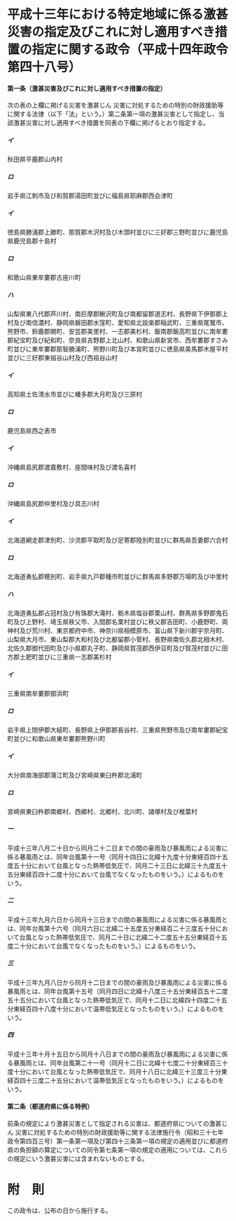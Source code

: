 # 平成十三年における特定地域に係る激甚災害の指定及びこれに対し適用すべき措置の指定に関する政令（平成十四年政令第四十八号）
#### 第一条（激甚災害及びこれに対し適用すべき措置の指定）
次の表の上欄に掲げる災害を激甚じん
災害に対処するための特別の財政援助等に関する法律（以下「法」という。）第二条第一項の激甚災害として指定し、当該激甚災害に対し適用すべき措置を同表の下欄に掲げるとおり指定する。
##### イ
秋田県平鹿郡山内村
##### ロ
岩手県江刺市及び和賀郡湯田町並びに福島県耶麻郡西会津町
##### イ
徳島県勝浦郡上勝町、那賀郡木沢村及び木頭村並びに三好郡三野町並びに鹿児島県鹿児島郡十島村
##### ロ
和歌山県東牟婁郡古座川町
##### ハ
山梨県東八代郡芦川村、南巨摩郡鰍沢町及び南都留郡道志村、長野県下伊那郡上村及び南信濃村、静岡県磐田郡水窪町、愛知県北設楽郡稲武町、三重県尾鷲市、熊野市、鈴鹿郡関町、安芸郡美里村、一志郡美杉村、飯南郡飯高町並びに南牟婁郡紀宝町及び紀和町、奈良県吉野郡上北山村、和歌山県新宮市、西牟婁郡すさみ町並びに東牟婁郡那智勝浦町、熊野川町及び本宮町並びに徳島県美馬郡木屋平村並びに三好郡東祖谷山村及び西祖谷山村
##### イ
高知県土佐清水市並びに幡多郡大月町及び三原村
##### ロ
鹿児島県西之表市
##### イ
沖縄県島尻郡渡嘉敷村、座間味村及び渡名喜村
##### ロ
沖縄県島尻郡仲里村及び具志川村
##### イ
北海道網走郡津別町、沙流郡平取町及び足寄郡陸別町並びに群馬県吾妻郡六合村
##### ロ
北海道勇払郡穂別町、岩手県九戸郡種市町並びに群馬県多野郡万場町及び中里村
##### ハ
北海道勇払郡占冠村及び有珠郡大滝村、栃木県塩谷郡栗山村、群馬県多野郡鬼石町及び上野村、埼玉県秩父市、入間郡名栗村並びに秩父郡吉田町、小鹿野町、両神村及び荒川村、東京都府中市、神奈川県相模原市、富山県下新川郡宇奈月町、山梨県大月市、東山梨郡大和村及び北都留郡小菅村、長野県南佐久郡北相木村、北佐久郡御代田町及び小県郡丸子町、静岡県賀茂郡西伊豆町及び賀茂村並びに田方郡土肥町並びに三重県一志郡美杉村
##### イ
三重県南牟婁郡御浜町
##### ロ
岩手県上閉伊郡大槌町、長野県上伊那郡長谷村、三重県熊野市及び南牟婁郡紀宝町並びに和歌山県東牟婁郡熊野川町
##### イ
大分県南海部郡蒲江町及び宮崎県東臼杵郡北浦町
##### ロ
宮崎県東臼杵郡南郷村、西郷村、北郷村、北川町、諸塚村及び椎葉村
##### 一
平成十三年八月二十日から同月二十二日までの間の豪雨及び暴風雨による災害に係る暴風雨とは、同年台風第十一号（同月十四日に北緯十九度十分東経百四十五度五十分において台風となった熱帯低気圧で、同月二十三日に北緯三十九度五十五分東経百四十二度十分において台風でなくなったものをいう。）によるものをいう。
##### 二
平成十三年九月六日から同月十三日までの間の暴風雨による災害に係る暴風雨とは、同年台風第十六号（同月六日に北緯二十五度五分東経百二十三度五十分において台風となった熱帯低気圧で、同月二十日に北緯二十二度五十五分東経百十五度二十分において台風でなくなったものをいう。）によるものをいう。
##### 三
平成十三年九月八日から同月十二日までの間の豪雨及び暴風雨による災害に係る暴風雨とは、同年台風第十五号（同月四日に北緯十八度三十五分東経百五十二度五十五分において台風となった熱帯低気圧で、同月十二日に北緯四十四度二十五分東経百四十八度十分において温帯低気圧となったものをいう。）によるものをいう。
##### 四
平成十三年十月十五日から同月十八日までの間の豪雨及び暴風雨による災害に係る暴風雨とは、同年台風第二十一号（同月十二日に北緯十七度二十分東経百三十度十分において台風となった熱帯低気圧で、同月十八日に北緯三十三度三十分東経百四十三度二十五分において温帯低気圧となったものをいう。）によるものをいう。
#### 第二条（都道府県に係る特例）
前条の規定により激甚災害として指定される災害は、都道府県についての激甚じん
災害に対処するための特別の財政援助等に関する法律施行令（昭和三十七年政令第四百三号）第一条第一項及び第四十三条第一項の規定の適用並びに都道府県の負担額の算定についての同令第七条第一項の規定の適用については、これらの規定にいう激甚災害には含まれないものとする。
# 附　則
この政令は、公布の日から施行する。
